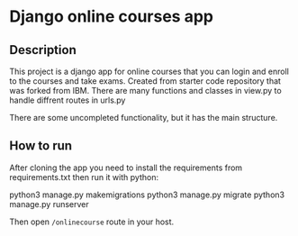 # Django online courses app

## Description
This project is a django app for online courses that you can login and enroll to the courses and take exams. Created from starter code repository that was forked from IBM. There are many functions and classes in view.py to handle diffrent routes in urls.py  

There are some uncompleted functionality, but it has the main structure.

## How to run
After cloning the app you need to install the requirements from requirements.txt then run it with python:

python3 manage.py makemigrations
python3 manage.py migrate
python3 manage.py runserver

Then open `/onlinecourse` route in your host.
